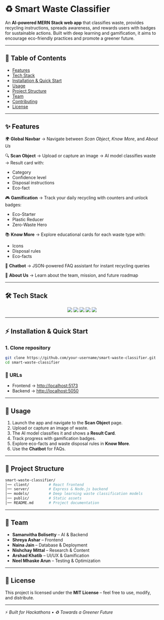 # ♻️ Smart Waste Classifier  

An **AI-powered MERN Stack web app** that classifies waste, provides recycling instructions, spreads awareness, and rewards users with badges for sustainable actions. Built with deep learning and gamification, it aims to encourage eco-friendly practices and promote a greener future.  

---

## 📑 Table of Contents  
- [Features](#-features)  
- [Tech Stack](#-tech-stack)  
- [Installation & Quick Start](#-installation--quick-start)  
- [Usage](#-usage)  
- [Project Structure](#-project-structure)  
- [Team](#-team)  
- [Contributing](#-contributing)  
- [License](#-license)  

---

## ✨ Features  

🌍 **Global Navbar** → Navigate between *Scan Object*, *Know More*, and *About Us*  

🔍 **Scan Object** → Upload or capture an image → AI model classifies waste → Result card with:  
- Category  
- Confidence level  
- Disposal instructions  
- Eco-fact  

🎮 **Gamification** → Track your daily recycling with counters and unlock badges:  
- Eco-Starter  
- Plastic Reducer  
- Zero-Waste Hero  

📚 **Know More** → Explore educational cards for each waste type with:  
- Icons  
- Disposal rules  
- Eco-facts  

💬 **Chatbot** → JSON-powered FAQ assistant for instant recycling queries  

👥 **About Us** → Learn about the team, mission, and future roadmap  

---

## 🛠️ Tech Stack  

<p align="center">  
  <img src="https://img.shields.io/badge/MongoDB-4EA94B?style=for-the-badge&logo=mongodb&logoColor=white"/>  
  <img src="https://img.shields.io/badge/Express.js-000000?style=for-the-badge&logo=express&logoColor=white"/>  
  <img src="https://img.shields.io/badge/React-20232A?style=for-the-badge&logo=react&logoColor=61DAFB"/>  
  <img src="https://img.shields.io/badge/Node.js-43853D?style=for-the-badge&logo=node.js&logoColor=white"/>  
  <img src="https://img.shields.io/badge/Deep%20Learning-FF6F00?style=for-the-badge&logo=tensorflow&logoColor=white"/>  
</p>  

---

## ⚡ Installation & Quick Start  

### 1. Clone repository
```bash
git clone https://github.com/your-username/smart-waste-classifier.git
cd smart-waste-classifier

```
### 🔗 URLs  

- Frontend → [http://localhost:5173](http://localhost:5173)  
- Backend → [http://localhost:5050](http://localhost:5050)  

---

## 🚀 Usage  

1. Launch the app and navigate to the **Scan Object** page.  
2. Upload or capture an image of waste.  
3. The AI model classifies it and shows a **Result Card**.  
4. Track progress with gamification badges.  
5. Explore eco-facts and waste disposal rules in **Know More**.  
6. Use the **Chatbot** for FAQs.  

---

## 📂 Project Structure  

```bash
smart-waste-classifier/
│── client/         # React frontend
│── server/         # Express & Node.js backend
│── models/         # Deep learning waste classification models
│── public/         # Static assets
│── README.md       # Project documentation

```

---

## 👥 Team  

- **Samanvitha Bolisetty** – AI & Backend  
- **Shreya Ashar** – Frontend  
- **Naina Jain** – Database & Deployment  
- **Nishchay Mittal** – Research & Content  
- **Arshad Khatib** – UI/UX & Gamification  
- **Neel Mhaske Arun** – Testing & Optimization  

---

## 📜 License  

This project is licensed under the **MIT License** – feel free to use, modify, and distribute.  

---

⚡ *Built for Hackathons • ♻️ Towards a Greener Future*  


